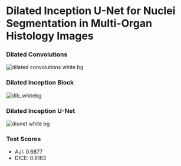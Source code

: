 # Dilated Inception U-Net for Nuclei Segmentation in Multi-Organ Histology Images
### Dilated Convolutions
![dilated convolutions white bg](https://user-images.githubusercontent.com/86224563/196469554-7f386b31-9ea5-491d-bcf0-2e9f0e2fe46b.png)

### Dilated Inception Block
![dib_whitebg](https://user-images.githubusercontent.com/86224563/196469627-c9f43df0-22bd-4bab-ad52-d7f35ed01f25.png)

### Dilated Inception U-Net
![diunet white bg](https://user-images.githubusercontent.com/86224563/196469722-d477c52d-9ab0-440e-b7c1-ce1142692bb9.png)

### Test Scores
- AJI: 0.6877
- DICE: 0.8183
